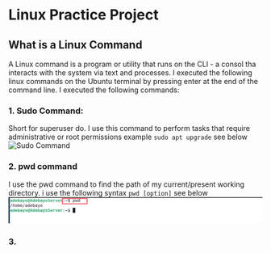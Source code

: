 # Linux Practice Project
 ## What is a Linux Command
 A Linux command is a program or utility that runs on the CLI - a consol tha interacts with the system via text and processes.
 I executed the following linux commands on the Ubuntu terminal by pressing enter at the end of the command line.
 I executed the following commands:
 ### 1. Sudo Command:
 Short for superuser do. I use this command to perform tasks that require administrative or root permissions 
 example `sudo apt upgrade` see below ![Sudo Command](Sudo-1.png)
 ### 2.  pwd command
 I use the pwd command to find the path of my current/present working directory. i use the following syntax `pwd [option]` see below ![pwd command](pwd-2.png)
 ### 3.  